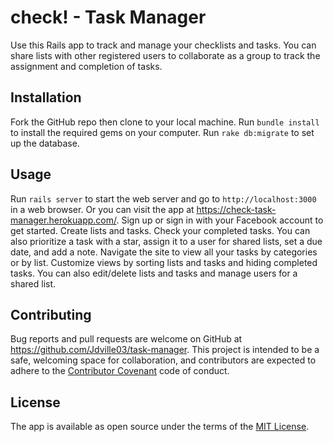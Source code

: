 # check! - Task Manager

Use this Rails app to track and manage your checklists and tasks. You can share lists with other registered users to collaborate as a group to track the assignment and completion of tasks.

## Installation

Fork the GitHub repo then clone to your local machine. Run `bundle install` to install the required gems on your computer. Run `rake db:migrate` to set up the database.

## Usage

Run `rails server` to start the web server and go to `http://localhost:3000` in a web browser. Or you can visit the app at https://check-task-manager.herokuapp.com/. Sign up or sign in with your Facebook account to get started. Create lists and tasks. Check your completed tasks. You can also prioritize a task with a star, assign it to a user for shared lists, set a due date, and add a note. Navigate the site to view all your tasks by categories or by list. Customize views by sorting lists and tasks and hiding completed tasks. You can also edit/delete lists and tasks and manage users for a shared list.

## Contributing

Bug reports and pull requests are welcome on GitHub at https://github.com/Jdville03/task-manager. This project is intended to be a safe, welcoming space for collaboration, and contributors are expected to adhere to the [Contributor Covenant](http://contributor-covenant.org) code of conduct.

## License

The app is available as open source under the terms of the [MIT License](http://opensource.org/licenses/MIT).

